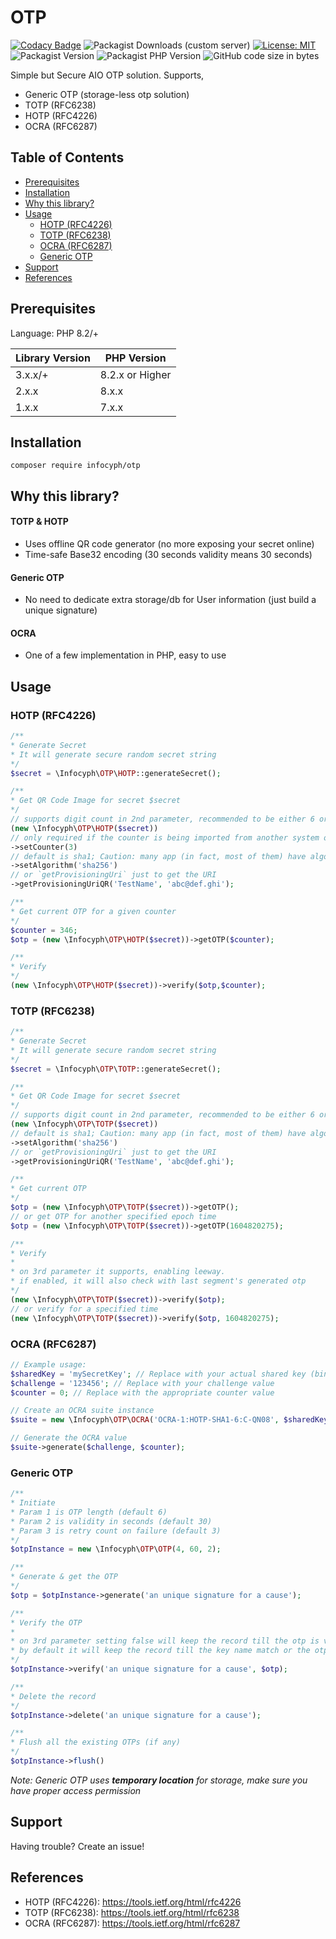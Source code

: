 # OTP

[![Codacy Badge](https://app.codacy.com/project/badge/Grade/1b7873dd2bdf48748c86265f24db0b34)](https://app.codacy.com/gh/infocyph/OTP/dashboard?utm_source=gh&utm_medium=referral&utm_content=&utm_campaign=Badge_grade)
![Packagist Downloads (custom server)](https://img.shields.io/packagist/dt/infocyph/otp?color=green&link=https%3A%2F%2Fpackagist.org%2Fpackages%2Finfocyph%2Fotp)
[![License: MIT](https://img.shields.io/badge/License-MIT-green.svg)](https://opensource.org/licenses/MIT)
![Packagist Version](https://img.shields.io/packagist/v/infocyph/otp)
![Packagist PHP Version](https://img.shields.io/packagist/dependency-v/infocyph/otp/php)
![GitHub code size in bytes](https://img.shields.io/github/languages/code-size/infocyph/otp)

Simple but Secure AIO OTP solution. Supports,
- Generic OTP (storage-less otp solution)
- TOTP (RFC6238)
- HOTP (RFC4226)
- OCRA (RFC6287)

## Table of Contents

<!--ts-->

* [Prerequisites](#prerequisites)
* [Installation](#installation)
* [Why this library?](#why-this-library)
* [Usage](#usage)
    * [HOTP (RFC4226)](#hotp-rfc4226)
    * [TOTP (RFC6238)](#totp-rfc6238)
    * [OCRA (RFC6287)](#ocra-rfc6287)
    * [Generic OTP](#generic-otp)
* [Support](#support)
* [References](#references)

<!--te-->

## Prerequisites

Language: PHP 8.2/+

| Library Version | PHP Version     |
|-----------------|-----------------|
| 3.x.x/+         | 8.2.x or Higher |
| 2.x.x           | 8.x.x           |
| 1.x.x           | 7.x.x           |

## Installation

```
composer require infocyph/otp
```

## Why this library?

#### TOTP & HOTP
- Uses offline QR code generator (no more exposing your secret online)
- Time-safe Base32 encoding (30 seconds validity means 30 seconds)

#### Generic OTP
- No need to dedicate extra storage/db for User information (just build a unique signature)

#### OCRA
- One of a few implementation in PHP, easy to use

## Usage

### HOTP (RFC4226)

```php
/**
* Generate Secret
* It will generate secure random secret string
*/
$secret = \Infocyph\OTP\HOTP::generateSecret();

/**
* Get QR Code Image for secret $secret
*/
// supports digit count in 2nd parameter, recommended to be either 6 or 8 (default 6)
(new \Infocyph\OTP\HOTP($secret))
// only required if the counter is being imported from another system or if it is old, & for QR only
->setCounter(3)
// default is sha1; Caution: many app (in fact, most of them) have algorithm limitation
->setAlgorithm('sha256') 
// or `getProvisioningUri` just to get the URI
->getProvisioningUriQR('TestName', 'abc@def.ghi'); 

/**
* Get current OTP for a given counter
*/
$counter = 346;
$otp = (new \Infocyph\OTP\HOTP($secret))->getOTP($counter);

/**
* Verify
*/
(new \Infocyph\OTP\HOTP($secret))->verify($otp,$counter);
```

### TOTP (RFC6238)

```php
/**
* Generate Secret
* It will generate secure random secret string
*/
$secret = \Infocyph\OTP\TOTP::generateSecret();

/**
* Get QR Code Image for secret $secret
*/
// supports digit count in 2nd parameter, recommended to be either 6 or 8 (default 6)
(new \Infocyph\OTP\TOTP($secret)) 
// default is sha1; Caution: many app (in fact, most of them) have algorithm limitation
->setAlgorithm('sha256') 
// or `getProvisioningUri` just to get the URI
->getProvisioningUriQR('TestName', 'abc@def.ghi');

/**
* Get current OTP
*/
$otp = (new \Infocyph\OTP\TOTP($secret))->getOTP();
// or get OTP for another specified epoch time
$otp = (new \Infocyph\OTP\TOTP($secret))->getOTP(1604820275);

/**
* Verify
* 
* on 3rd parameter it supports, enabling leeway.
* if enabled, it will also check with last segment's generated otp 
*/
(new \Infocyph\OTP\TOTP($secret))->verify($otp);
// or verify for a specified time
(new \Infocyph\OTP\TOTP($secret))->verify($otp, 1604820275);
```

### OCRA (RFC6287)

```php
// Example usage:
$sharedKey = 'mySecretKey'; // Replace with your actual shared key (binary format)
$challenge = '123456'; // Replace with your challenge value
$counter = 0; // Replace with the appropriate counter value

// Create an OCRA suite instance
$suite = new \Infocyph\OTP\OCRA('OCRA-1:HOTP-SHA1-6:C-QN08', $sharedKey);

// Generate the OCRA value
$suite->generate($challenge, $counter);
```

### Generic OTP

```php
/**
* Initiate 
* Param 1 is OTP length (default 6)
* Param 2 is validity in seconds (default 30)
* Param 3 is retry count on failure (default 3)
*/
$otpInstance = new \Infocyph\OTP\OTP(4, 60, 2);

/**
* Generate & get the OTP
*/
$otp = $otpInstance->generate('an unique signature for a cause');

/**
* Verify the OTP
* 
* on 3rd parameter setting false will keep the record till the otp is verified or expired
* by default it will keep the record till the key name match or the otp is verified or expired
*/
$otpInstance->verify('an unique signature for a cause', $otp);

/**
* Delete the record
*/
$otpInstance->delete('an unique signature for a cause');

/**
* Flush all the existing OTPs (if any)
*/
$otpInstance->flush()
```
_Note: Generic OTP uses **temporary location** for storage, make sure you have proper access permission_

## Support

Having trouble? Create an issue!

## References

- HOTP (RFC4226): https://tools.ietf.org/html/rfc4226
- TOTP (RFC6238): https://tools.ietf.org/html/rfc6238
- OCRA (RFC6287): https://tools.ietf.org/html/rfc6287

